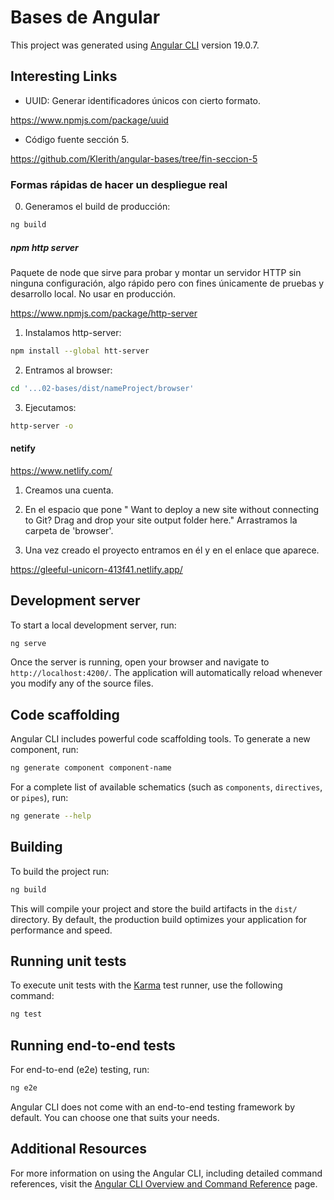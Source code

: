 # Bases de Angular

This project was generated using [Angular CLI](https://github.com/angular/angular-cli) version 19.0.7.


## Interesting Links

- UUID: Generar identificadores únicos con cierto formato.

https://www.npmjs.com/package/uuid 

- Código fuente sección 5.

https://github.com/Klerith/angular-bases/tree/fin-seccion-5


### Formas rápidas de hacer un despliegue real

0. Generamos el build de producción:

```bash
ng build
```

##### npm http server 
Paquete de node que sirve para probar y montar un
servidor HTTP sin ninguna configuración, algo rápido pero con fines únicamente de pruebas y desarrollo local. No usar en producción. 

https://www.npmjs.com/package/http-server

1. Instalamos http-server:

  ```bash
  npm install --global htt-server
  ```

2. Entramos al browser:

  ```bash
  cd '...02-bases/dist/nameProject/browser'
  ```

3. Ejecutamos:

  ```bash
  http-server -o
  ```

#### netify

https://www.netlify.com/ 

1. Creamos una cuenta.

2. En el espacio que pone " Want to deploy a new site without connecting to Git?
 Drag and drop your site output folder here." Arrastramos la carpeta de 'browser'.

3. Una vez creado el proyecto entramos en él y en el enlace que aparece.

https://gleeful-unicorn-413f41.netlify.app/



## Development server

To start a local development server, run:

```bash
ng serve
```

Once the server is running, open your browser and navigate to `http://localhost:4200/`. The application will automatically reload whenever you modify any of the source files.

## Code scaffolding

Angular CLI includes powerful code scaffolding tools. To generate a new component, run:

```bash
ng generate component component-name
```

For a complete list of available schematics (such as `components`, `directives`, or `pipes`), run:

```bash
ng generate --help
```

## Building

To build the project run:

```bash
ng build
```

This will compile your project and store the build artifacts in the `dist/` directory. By default, the production build optimizes your application for performance and speed.

## Running unit tests

To execute unit tests with the [Karma](https://karma-runner.github.io) test runner, use the following command:

```bash
ng test
```

## Running end-to-end tests

For end-to-end (e2e) testing, run:

```bash
ng e2e
```

Angular CLI does not come with an end-to-end testing framework by default. You can choose one that suits your needs.

## Additional Resources

For more information on using the Angular CLI, including detailed command references, visit the [Angular CLI Overview and Command Reference](https://angular.dev/tools/cli) page.
